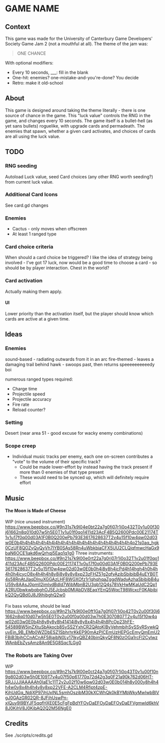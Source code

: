 # GAME NAME
## Context
This game was made for the University of Canterbury Game Developers' Society Game Jam 2 (not a mouthful at all). The theme of the jam was:
> ONE CHANCE

With optional modifiers:
- Every 10 seconds, ___: fill in the blank
- One-hit: enemies? one-mistake-and-you're-done? You decide
- Retro: make it old-school

## About
This game is designed around taking the theme literally - there is one source of chance in the game. This "luck value" controls the RNG in the game, and changes every 10 seconds. The game itself is a bullet-hell (as yet sans bullets) roguelike, with upgrade cards and permadeath. The enemies that spawn, whether a given card activates, and choices of cards are all using the luck value.

## TODO
### RNG seeding
Autoload Luck value, seed Card choices (any other RNG worth seeding?) from current luck value.

### Additional Card Icons
See card.gd changes

### Enemies
- Cactus - only moves when offscreen
- At least 1 ranged type

### Card choice criteria
When should a card choice be triggered? I like the idea of strategy being involved - I've got 17 luck, now would be a good time to choose a card - so should be by player interaction. Chest in the world?

### Card activation
Actually making them apply.

#### UI
Lower priority than the activation itself, but the player should know which cards are active at a given time.

## Ideas
### Enemies
sound-based - radiating outwards from it in an arc
fire-themed - leaves a damaging trail behind
hawk - swoops past, then returns
speeeeeeeeeedy boi

numerous ranged types required:
- Charge time
- Projectile speed
- Projectile accuracy
- Fire rate
- Reload counter?

### Setting
Desert (near area 51 - good excuse for wacky enemy combinations)

### Scope creep
- Individual music tracks per enemy, each one on-screen contributes a "vote" to the volume of their specific track?
  - Could be made lower-effort by instead having the track present if more than 0 enemies of that type present
  - These would need to be synced up, which will definitely require effort

## Music
#### The Moon is Made of Cheese
WIP (nice unused instrument)
https://www.beepbox.co/#9n31s7k9l04e0bt22a7g0fj07r1i0o432T0v1u00f30j61662n8q010d07w5h5E0T1v1u01f0qo1411d23AcF4B5Q2600Pdc00E21174T1v1u17f0q00d03A1F0B0Q200ePb793E3617628637T2v4u15f10w4qw02d03w0E0b4h4h4h4h4h4h4i4h4h4h4h4h4h4h4h4h4h4h4h4h4h4p21s0aq_hgk0CzUF8QOZyQyQyVh7IYB0SAs58Rn4uWbkbiaCFX5UU2CLQiqfmwcHaGx9baN6OCE1jakd6wQrhqj5Eaq1q1g0
Three instruments:
https://www.beepbox.co/#9n21s7k9l00e0rt22a7g0rj07r1i0o32T1v2u01f0qo1411d23AcF4B5Q2600Pdc00E21174T1v0u17f0q00d03A1F0B0Q200ePb793E3617628637T2v5u15f10w4qw02d03w0E0b0h4i8y8h4jcPd4h14hgh4h0h4h4h0h4jcycO8x4h4h4h8y8i8y8y8y8xp23zFHZ51g2qfyAzjbSbibibB4uEYB0T4s58RnAtJlaqDInuXGGAzLHF8WGXOfz1r1qhqhqaZggdWadyAzhaSbibibB4uU59v8AAsJ0pmll2imlydBdld7WjbMbnB2U3qb12Q4s78VkHwMKaUdC2Qp1A2RU0bwkwbqbghOJ5EJcbsb0MIAbDV8EaqYEnQ5WqcT98WcxcF0KAbibikQ2QyQBd0J8J9jhibghQ2w0

#### 
Fix bass volume, should be lead
https://www.beepbox.co/#9n21s7k9l00e0ft1Ga7g0fj07r1i0o42T0v2u00f30j61662n8q010d07w5h5E0T0v2u00f0q00d03w7h0E3070807T2v4u15f10w4qw02d03w0E0b4h8y8y8y8h41414i8y8y8x4h4h4h8PcOp23hFE-54589BW5jnZXtuSbAkocb8SySS2YxhCR2QAtoKlByVehmbihSySSyRSywkQuyEjn_9B_EMb0WZDbESZ1SbhrhrKkEP90mAzPICEmUzHEPGcEmyQmEmU2FBiB3bjhCCnACnAF58jaibN0Ly17IkyQBZ40binQkyQF8N0zOGa1rcFl2CyIwzWAnbEbZysAmz8An9E5G8Sqc1LGg0

### The Robots are Taking Over
WIP
https://www.beepbox.co/#9n21s7k9l00e0ct24a7g0fj07r1i0o43T0v1u00f10n9q802d03w5h0E109T7v4u07f50p61770q72d42g3q0F21a90k762d06HT-SRJJJJIAAAAAh0IaE1c11T2v2u02f10w6qw02d03w0E0b014h8y000y8h4h4h4w0y8x4h4h4y8y8xp22VFE-A2CLM4Rfipt4zpE-KjhUdGq_NdjXP97jhUxlNL5smhOszibM30kXCWhQk0kBYMbWkyMwIwbBlVgJ0GAzGR02QR-8JFjhUswPn-xIQuy9I9BYJF5qqfHXE0E5cFgFpBdYFOyDaEFOyDaEFOyDaEFVgmwld6khV8J0KihV8J0KibAQ2Q2M56NgE0

## Credits
See ./scripts/credits.gd
